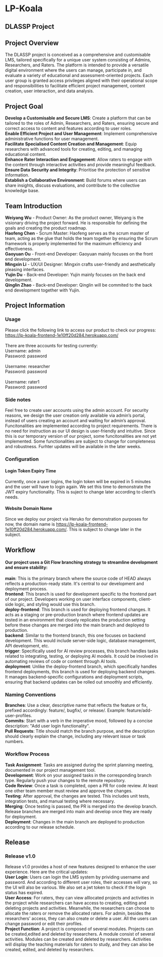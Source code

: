 # LP-Koala

## DLASSP Project 

## Project Overview
The DLASSP project is conceived as a comprehensive and customisable LMS, tailored specifically for a unique user system consisting of Admins, Researchers, and Raters. The platform is intended to provide a versatile digital environment where the users can manage, participate in, and evaluate a variety of educational and assessment-oriented projects. Each user group is granted access privileges aligned with their operational scope and responsibilities to facilitate efficient project management, content creation, user interaction, and data analysis.

## Project Goal
**Develop a Customisable and Secure LMS**: Create a platform that can be tailored to the roles of Admin, Researchers, and Raters, ensuring secure and correct access to content and features according to user roles.<br>
**Enable Efficient Project and User Management**: Implement comprehensive administrative functions for user management.<br>
**Facilitate Specialised Content Creation and Management**: Equip researchers with advanced tools for creating, editing, and managing educational content.<br>
**Enhance Rater Interaction and Engagement**: Allow raters to engage with the content through interactive activities and provide meaningful feedback.<br>
**Ensure Data Security and Integrity**: Prioritise the protection of sensitive information.<br>
**Establish a Collaborative Environment**: Build forums where users can share insights, discuss evaluations, and contribute to the collective knowledge base.

## Team Introduction
**Weiyang Wu** - Product Owner: As the product owner, Weiyang is the visionary driving the project forward. He is responsible for defining the goals and creating the product roadmap.<br>
**Haofeng Chen** - Scrum Master: Haofeng serves as the scrum master of team, acting as the glue that holds the team together by ensuring the Scrum framework is properly implemented for the maximum efficiency and effectiveness.<br>
**Gaoyuan Ou** - Front-end Developer: Gaoyuan mainly focuses on the front end development.<br>
**Mingxin Li** - UX/UI Designer: Mingxin crafts user-friendly and aesthetically pleasing interfaces.<br>
**Yujin Du** - Back-end Developer: Yujin mainly focuses on the back end development.<br>
**Qinglin Zhao** - Back-end Developer: Qinglin will be commited to the back end development together with Yujin.<br>

## Project Information

### Usage<br>

Please click the following link to access our product to check our progress:<br>
https://lp-koala-frontend-1e10ff20d284.herokuapp.com/<br><br>
There are three accounts for testing currently:<br>
Username: admin<br>
Password: password<br><br>
Username: researcher<br>
Password: password<br><br>
Username: rater1<br>
Password: password<br>

### Side notes<br>

Feel free to create user accounts using the admin account. For security reasons, we design the user creation only available via admin’s portal, instead of users creating an account and waiting for admin’s approval.
Funcitonalities are implemented according to project requirements. There is no need for instruction as our UI design is user-friendly and intuitive.
Since this is our temporary version of our project, some funcitonalities are not yet implemented. Some functionalities are subject to change for completeness and robustness. Furhter updates will be available in the later weeks.<br>

### Configuration<br>

#### Login Token Expiry Time<br>

Currently, once a user logins, the login token will be expired in 5 minutes and the user will have to login again. We set this time to demonstrate the JWT expiry functionality. This is suject to change later according to client’s needs.<br>

#### Website Domain Name<br>

Since we deploy our project via Heruko for demonstration purposes for now, the domain name is https://lp-koala-frontend-1e10ff20d284.herokuapp.com/. This is subject to change later in the subject.<br>

## Workflow
#### Our project uses a Git Flow branching strategy to streamline development and ensure stability:<br>
**main**: This is the primary branch where the source code of HEAD always reflects a production-ready state. It's central to our development and deployment process.<br>
**frontend**: This branch is used for development specific to the frontend part of our project. Developers working on user interface components, client-side logic, and styling would use this branch.<br>
**deploy-frontend**: This branch is used for deploying frontend changes. It acts as a staging or pre-production branch where frontend updates are tested in an environment that closely replicates the production setting before these changes are merged into the main branch and deployed to production.<br>
**backend**: Similar to the frontend branch, this one focuses on backend development. This would include server-side logic, database management, API development, etc.<br>
**trigger**: Specifically used for AI review processes, this branch handles tasks related to integrating, testing, or deploying AI models. It could be involved in automating reviews of code or content through AI tools.<br>
**deployment**: Unlike the deploy-frontend branch, which specifically handles frontend deployments, this branch is used for deploying backend changes. It manages backend-specific configurations and deployment scripts, ensuring that backend updates can be rolled out smoothly and efficiently.

### Naming Conventions<br>
**Branches**: Use a clear, descriptive name that reflects the feature or fix, prefixed accordingly: feature/, bugfix/, or release/. Example: feature/add-user-profiles.<br>
**Commits**: Start with a verb in the imperative mood, followed by a concise description: "Add user login functionality".<br>
**Pull Requests**: Title should match the branch purpose, and the description should clearly explain the change, including any relevant issue or task numbers.

### Workflow Process<br>
**Task Assignment**: Tasks are assigned during the sprint planning meeting, documented in our project management tool.<br>
**Development**: Work on your assigned tasks in the corresponding branch type. Regularly push your changes to the remote repository.<br>
**Code Review**: Once a task is completed, open a PR for code review. At least one other team member must review and approve the changes.<br>
**Testing**: After approval, the changes are tested. This includes unit tests, integration tests, and manual testing where necessary.<br>
**Merging**: Once testing is passed, the PR is merged into the develop branch. Release branches are merged into main and develop once they are ready for deployment.<br>
**Deployment**: Changes in the main branch are deployed to production according to our release schedule.


## Release
### Release v1.0<br>
Release v1.0 provides a host of new features designed to enhance the user experience. Here are the critical updates:<br>
**User Login**: Users can login the LMS system by prividing username and password. And according to different user roles, their accesses will vary, so the UI will also be various. We also set a jwt token to check if the login status has expired.<br>
**User Access**: For raters, they can view alllocated projects and activities in the project while researchers can have access to creating, editing and deleting projects and activities. Meanwhile, the researchers can choose to allocate the raters or remove the allocated raters. For admin, besides the researchers' access, they can also create or delete a user. All the users can change password or edit their profiles.<br>
**Project Function**: A project is composed of several modules. Projects can be created,edited and deleted by researchers. A module consist of several activities. Modules can be created and deleted by researchers. Activities will display the teaching materials for raters to study, and they can also be created, edited, and deleted by researchers.

